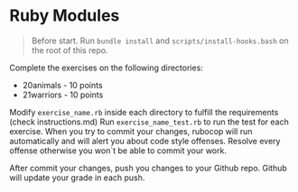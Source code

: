 # Ruby Modules

> Before start. Run `bundle install` and `scripts/install-hooks.bash` on the root of this repo.

Complete the exercises on the following directories:

- 20animals - 10 points
- 21warriors - 10 points

Modify `exercise_name.rb` inside each directory to fulfill the requirements (check instructions.md)
Run `exercise_name_test.rb` to run the test for each exercise.
When you try to commit your changes, rubocop will run automatically and will alert
you about code style offenses. Resolve every offense otherwise you won`t be able to commit your work.

After commit your changes, push you changes to your Github repo. Github will update your grade in each push.
